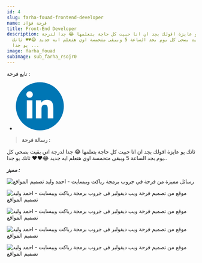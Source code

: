 ```yaml
---
id: 4
slug: farha-fouad-frontend-developer
name: فرحة فؤاد
title: Front-End Developer
description: ثانك يو عايزة اقولك بجد ان انا حبيت كل حاجة بتعلمها 😂 جدا لدرجة
  اني بقيت بصحى كل يوم بجد الساعة 5 وببقى متحمسة اوي هتعلم ايه جديد 😂♥️♥️ ثانك
  يو جدا ...
image: farha_fouad
subImage: sub_farha_rsojr0
---
```

<p style="
    margin: 0;
">تابع فرحة :</p>
<ul class="social-icon justify-content-center d-flex justify-content-lg-start"><li><a href="https://www.linkedin.com/in/farhafouad/" target="_blank" rel="nofollow noopener noreferrer" aria-label="linkedIn" data-v-43922166=""><svg id="linkedIn" enable-background="new 0 0 128 128" height="128px" version="1.1" viewBox="0 0 128 128" width="128px" xml:space="preserve" xmlns="http://www.w3.org/2000/svg" xmlns:xlink="http://www.w3.org/1999/xlink" class="h-10 w-10" data-v-43922166=""><g><circle cx="64" cy="64" fill="#0076B4" r="64"></circle></g><g><path d="M44.119,95.934H29.184V47.93h14.935V95.934z M36.656,41.371c-4.792,0-8.656-3.876-8.656-8.653   c0-4.775,3.864-8.652,8.656-8.652c4.771,0,8.646,3.876,8.646,8.652C45.303,37.495,41.428,41.371,36.656,41.371z M100,95.934H85.081   V72.59c0-5.566-0.097-12.728-7.752-12.728c-7.765,0-8.948,6.065-8.948,12.33v23.742H53.479V47.93H67.78v6.562h0.204   c1.99-3.774,6.857-7.753,14.117-7.753c15.105,0,17.897,9.939,17.897,22.868L100,95.934L100,95.934z" fill="#FFFFFF"></path></g></svg></a></li></ul>

> **ر﻿سالة فرحة :**

ثانك يو عايزة اقولك بجد ان انا حبيت كل حاجة بتعلمها 😂 جدا لدرجة اني بقيت بصحى كل يوم بجد الساعة 5 وببقى متحمسة اوي هتعلم ايه جديد 😂♥️♥️ ثانك يو جدا..

***مميز :***

![رسائل مميزة من فرحة في جروب برمجة رياكت ويبسايت - احمد وليد تصميم المواقع](https://res.cloudinary.com/drcfigqqr/image/upload/v1689014146/z-farha_lgrofj.webp "رسائل مميزة من فرحة")

![موقع من تصميم فرحة ويب ديفولبر في جروب برمجة رياكت ويبسايت - احمد وليد تصميم المواقع](https://res.cloudinary.com/drcfigqqr/image/upload/v1689014146/f1_us3dgf.webp "موقع من تصميم فرحة")

![موقع من تصميم فرحة ويب ديفولبر في جروب برمجة رياكت ويبسايت - احمد وليد تصميم المواقع](https://res.cloudinary.com/drcfigqqr/image/upload/v1689014146/f2r_qxedjk.webp "موقع من تصميم فرحة")

![موقع من تصميم فرحة ويب ديفولبر في جروب برمجة رياكت ويبسايت - احمد وليد تصميم المواقع](https://res.cloudinary.com/drcfigqqr/image/upload/v1689014146/f3_wcsehz.webp "موقع من تصميم فرحة")

![موقع من تصميم فرحة ويب ديفولبر في جروب برمجة رياكت ويبسايت - احمد وليد تصميم المواقع](https://res.cloudinary.com/drcfigqqr/image/upload/v1689014146/f4_xcr6zd.webp "موقع من تصميم فرحة")
